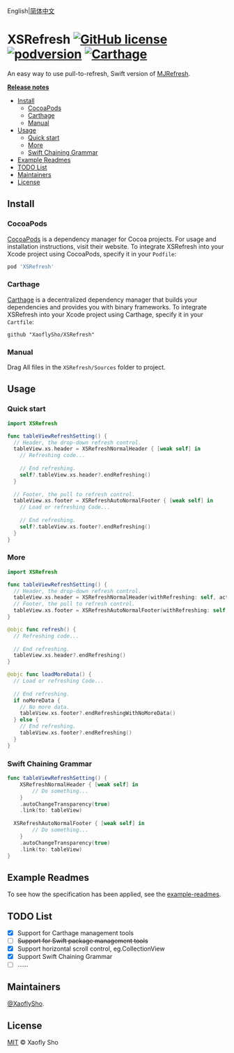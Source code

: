 English|[简体中文](Readme/README.zh_CN.md)

# XSRefresh [![GitHub license](https://img.shields.io/badge/license-MIT-lightgrey.svg?style=flat)](./LICENSE) [![podversion](https://img.shields.io/cocoapods/v/XSRefresh.svg?style=flat)](https://cocoapods.org/pods/XSRefresh) [![Carthage](https://img.shields.io/badge/Carthage-compatible-4BC51D?style=flat)](https://github.com/Carthage/Carthage)

An easy way to use pull-to-refresh, Swift version of [MJRefresh](https://github.com/CoderMJLee/MJRefresh).

**[Release notes](RELEASE/RELEASE.md)**

- [Install](#install)
  - [CocoaPods](#cocoapods)
  - [Carthage](#carthage)
  - [Manual](#manual)
- [Usage](#usage)
  - [Quick start](#quick-start)
  - [More](#more)
  - [Swift Chaining Grammar](#Swift-Chaining-Grammar)
- [Example Readmes](#example-readmes)
- [TODO List](#todo-list)
- [Maintainers](#maintainers)
- [License](#license)

## Install

### CocoaPods

[CocoaPods](https://cocoapods.org/) is a dependency manager for Cocoa projects. For usage and installation instructions, visit their website. To integrate XSRefresh into your Xcode project using CocoaPods, specify it in your `Podfile`:

```ruby
pod 'XSRefresh'
```

###  Carthage

[Carthage](https://github.com/Carthage/Carthage) is a decentralized dependency manager that builds your dependencies and provides you with binary frameworks. To integrate XSRefresh into your Xcode project using Carthage, specify it in your `Cartfile`:

```
github "XaoflySho/XSRefresh"
```

### Manual

Drag All files in the `XSRefresh/Sources` folder to project.

## Usage

### Quick start

```swift
import XSRefresh

func tableViewRefreshSetting() {
  // Header, the drop-down refresh control.
  tableView.xs.header = XSRefreshNormalHeader { [weak self] in
    // Refreshing code...
	  
    // End refreshing.
    self?.tableView.xs.header?.endRefreshing()
  }
	
  // Footer, the pull to refresh control.
  tableView.xs.footer = XSRefreshAutoNormalFooter { [weak self] in
    // Load or refreshing Code...
    
    // End refreshing.
    self?.tableView.xs.footer?.endRefreshing()
  }
}
```

### More

```swift
import XSRefresh

func tableViewRefreshSetting() {
  // Header, the drop-down refresh control.
  tableView.xs.header = XSRefreshNormalHeader(withRefreshing: self, action: #selector(refresh))
  // Footer, the pull to refresh control.
  tableView.xs.footer = XSRefreshAutoNormalFooter(withRefreshing: self, action: #selector(loadMoreData))
}

@objc func refresh() {
  // Refreshing code...
  
  // End refreshing.
  tableView.xs.header?.endRefreshing()
}

@objc func loadMoreData() {
  // Load or refreshing Code...
  
  // End refreshing.
  if noMoreData {
    // No more data.
    tableView.xs.footer?.endRefreshingWithNoMoreData()
  } else {
    // End refreshing.
    tableView.xs.footer?.endRefreshing()
  }
}
```

### Swift Chaining Grammar

```swift
func tableViewRefreshSetting() {
	XSRefreshNormalHeader { [weak self] in
		// Do something...
	}
	.autoChangeTransparency(true)
	.link(to: tableView)
  
  XSRefreshAutoNormalFooter { [weak self] in
		// Do something...
	}
	.autoChangeTransparency(true)
	.link(to: tableView)
}
```

## Example Readmes

To see how the specification has been applied, see the [example-readmes](Readme/EXAMPLE-README.md).

## TODO List

- [x] Support for Carthage management tools
- [ ] ~~Support for Swift package management tools~~
- [x] Support horizontal scroll control, eg.CollectionView
- [x] Support Swift Chaining Grammar
- [ ] ......

## Maintainers

[@XaoflySho](https://github.com/XaoflySho).

## License

[MIT](./LICENSE) © Xaofly Sho


